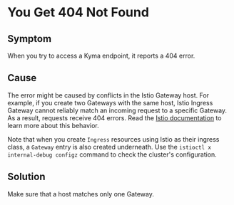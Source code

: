 # You Get 404 Not Found 

## Symptom

When you try to access a Kyma endpoint, it reports a 404 error.

## Cause

The error might be caused by conflicts in the Istio Gateway host. For example, if you create two Gateways with the same host, Istio Ingress Gateway cannot reliably match an incoming request to a specific Gateway. As a result, requests receive 404 errors. Read the [Istio documentation](https://istio.io/latest/docs/ops/common-problems/network-issues/#404-errors-occur-when-multiple-gateways-configured-with-same-tls-certificate) to learn more about this behavior. 

Note that when you create `Ingress` resources using Istio as their ingress class, a `Gateway` entry is also created underneath. Use the `istioctl x internal-debug configz` command to check the cluster's configuration.

## Solution

Make sure that a host matches only one Gateway.
